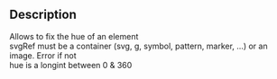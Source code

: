 ﻿<!-- <span style="font-family:sans-serif;color:gray;"><span style="font-family:sans-serif;color:gray;font-weight:bold;font-style:italic">SVG_SET_HUE</span> ( svgObject ; hue ) -&gt; svgObject (Text) -&gt; hue (Long Integer)</span>-->## DescriptionAllows to fix the hue of an element<br/>svgRef must be a container (svg, g, symbol, pattern, marker, …) or an image. Error if not<br/>hue is a longint between 0 & 360